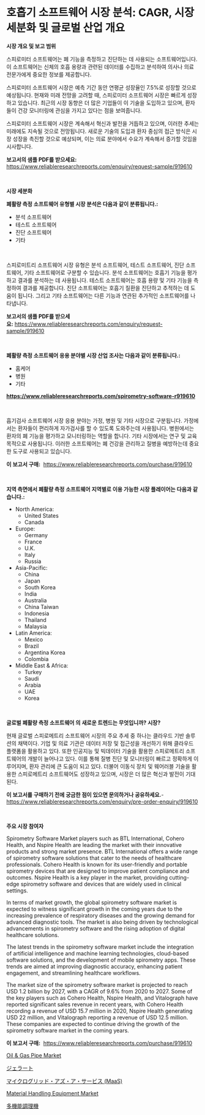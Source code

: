 <p><h1>호흡기 소프트웨어 시장 분석: CAGR, 시장 세분화 및 글로벌 산업 개요</h1></p><p><strong>시장 개요 및 보고 범위</strong></p>
<p><p>스피로미터 소프트웨어는 폐 기능을 측정하고 진단하는 데 사용되는 소프트웨어입니다. 이 소프트웨어는 신체의 호흡 용량과 관련된 데이터를 수집하고 분석하여 의사나 의료 전문가에게 중요한 정보를 제공합니다.</p><p>스피로미터 소프트웨어 시장은 예측 기간 동안 연평균 성장율인 7.5%로 성장할 것으로 예상됩니다. 현재와 미래 전망을 고려할 때, 스피로미터 소프트웨어 시장은 빠르게 성장하고 있습니다. 최근의 시장 동향은 더 많은 기업들이 이 기술을 도입하고 있으며, 환자들이 건강 모니터링에 관심을 가지고 있다는 점을 보여줍니다.</p><p>스피로미터 소프트웨어 시장은 계속해서 혁신과 발전을 거듭하고 있으며, 이러한 추세는 미래에도 지속될 것으로 전망됩니다. 새로운 기술의 도입과 환자 중심의 접근 방식은 시장 성장을 촉진할 것으로 예상되며, 이는 의료 분야에서 수요가 계속해서 증가할 것임을 시사합니다.</p></p>
<p><strong>보고서의 샘플 PDF를 받으세요:</strong> <a href="https://www.reliableresearchreports.com/enquiry/request-sample/919610">https://www.reliableresearchreports.com/enquiry/request-sample/919610</a></p>
<p>&nbsp;</p>
<p><strong>시장 세분화</strong></p>
<p><strong>폐활량 측정 소프트웨어 유형별 시장 분석은 다음과 같이 분류됩니다.:</strong></p>
<p><ul><li>분석 소프트웨어</li><li>테스트 소프트웨어</li><li>진단 소프트웨어</li><li>기타</li></ul></p>
<p>&nbsp;</p>
<p><p>스피로미트리 소프트웨어 시장 유형은 분석 소프트웨어, 테스트 소프트웨어, 진단 소프트웨어, 기타 소프트웨어로 구분할 수 있습니다. 분석 소프트웨어는 호흡기 기능을 평가하고 결과를 분석하는 데 사용됩니다. 테스트 소프트웨어는 호흡 용량 및 기타 기능을 측정하여 결과를 제공합니다. 진단 소프트웨어는 호흡기 질환을 진단하고 추적하는 데 도움이 됩니다. 그리고 기타 소프트웨어는 다른 기능과 연관된 추가적인 소프트웨어를 나타냅니다.</p></p>
<p><strong>보고서의 샘플 PDF를 받으세요:</strong>&nbsp;<a href="https://www.reliableresearchreports.com/enquiry/request-sample/919610">https://www.reliableresearchreports.com/enquiry/request-sample/919610</a></p>
<p>&nbsp;</p>
<p><strong> 폐활량 측정 소프트웨어 응용 분야별 시장 산업 조사는 다음과 같이 분류됩니다.:</strong></p>
<p><ul><li>홈케어</li><li>병원</li><li>기타</li></ul></p>
<p><strong><a href="https://www.reliableresearchreports.com/spirometry-software-r919610">https://www.reliableresearchreports.com/spirometry-software-r919610</a></strong></p>
<p>&nbsp;</p>
<p><p>흡기검사 소프트웨어 시장 응용 분야는 가정, 병원 및 기타 시장으로 구분됩니다. 가정에서는 환자들이 편리하게 자가검사를 할 수 있도록 도와주는데 사용됩니다. 병원에서는 환자의 폐 기능을 평가하고 모니터링하는 역할을 합니다. 기타 시장에서는 연구 및 교육 목적으로 사용됩니다. 이러한 소프트웨어는 폐 건강을 관리하고 질병을 예방하는데 중요한 도구로 사용되고 있습니다.</p></p>
<p><strong>이 보고서 구매:</strong>&nbsp; <a href="https://www.reliableresearchreports.com/purchase/919610">https://www.reliableresearchreports.com/purchase/919610</a></p>
<p>&nbsp;</p>
<p><strong>지역 측면에서 폐활량 측정 소프트웨어 지역별로 이용 가능한 시장 플레이어는 다음과 같습니다.:</strong></p>
<p><ul>
    <li>
        North America:
        <ul>
            <li>United States</li>
            <li>Canada</li>
        </ul>
    </li>
    <li>
        Europe:
        <ul>
            <li>Germany</li>
            <li>France</li>
            <li>U.K.</li>
            <li>Italy</li>
            <li>Russia</li>
        </ul>
    </li>
    <li>
        Asia-Pacific:
        <ul>
            <li>China</li>
            <li>Japan</li>
            <li>South Korea</li>
            <li>India</li>
            <li>Australia</li>
            <li>China Taiwan</li>
            <li>Indonesia</li>
            <li>Thailand</li>
            <li>Malaysia</li>
        </ul>
    </li>
    <li>
        Latin America:
        <ul>
            <li>Mexico</li>
            <li>Brazil</li>
            <li>Argentina Korea</li>
            <li>Colombia</li>
        </ul>
    </li>
    <li>
        Middle East & Africa:
        <ul>
            <li>Turkey</li>
            <li>Saudi</li>
            <li>Arabia</li>
            <li>UAE</li>
            <li>Korea</li>
        </ul>
    </li>
    </ul></p>
<p>&nbsp;</p>
<p><strong>글로벌 폐활량 측정 소프트웨어 의 새로운 트렌드는 무엇입니까? 시장?</strong></p>
<p><p>현재 글로벌 스피로메트리 소프트웨어 시장의 주요 추세 중 하나는 클라우드 기반 솔루션의 채택이다. 기업 및 의료 기관은 데이터 저장 및 접근성을 개선하기 위해 클라우드 플랫폼을 활용하고 있다. 또한 인공지능 및 빅데이터 기술을 활용한 스피로메트리 소프트웨어의 개발이 늘어나고 있다. 이를 통해 질병 진단 및 모니터링이 빠르고 정확하게 이루어지며, 환자 관리에 큰 도움이 되고 있다. 더불어 이동식 장치 및 웨어러블 기술을 활용한 스피로메트리 소프트웨어도 성장하고 있으며, 시장은 더 많은 혁신과 발전이 기대된다.</p></p>
<p><strong>이 보고서를 구매하기 전에 궁금한 점이 있으면 문의하거나 공유하세요.</strong>- <a href="https://www.reliableresearchreports.com/enquiry/pre-order-enquiry/919610">https://www.reliableresearchreports.com/enquiry/pre-order-enquiry/919610</a></p>
<p>&nbsp;</p>
<p><strong>주요 시장 참여자</strong></p>
<p><p>Spirometry Software Market players such as BTL International, Cohero Health, and Nspire Health are leading the market with their innovative products and strong market presence. BTL International offers a wide range of spirometry software solutions that cater to the needs of healthcare professionals. Cohero Health is known for its user-friendly and portable spirometry devices that are designed to improve patient compliance and outcomes. Nspire Health is a key player in the market, providing cutting-edge spirometry software and devices that are widely used in clinical settings.</p><p>In terms of market growth, the global spirometry software market is expected to witness significant growth in the coming years due to the increasing prevalence of respiratory diseases and the growing demand for advanced diagnostic tools. The market is also being driven by technological advancements in spirometry software and the rising adoption of digital healthcare solutions.</p><p>The latest trends in the spirometry software market include the integration of artificial intelligence and machine learning technologies, cloud-based software solutions, and the development of mobile spirometry apps. These trends are aimed at improving diagnostic accuracy, enhancing patient engagement, and streamlining healthcare workflows.</p><p>The market size of the spirometry software market is projected to reach USD 1.2 billion by 2027, with a CAGR of 9.6% from 2020 to 2027. Some of the key players such as Cohero Health, Nspire Health, and Vitalograph have reported significant sales revenue in recent years, with Cohero Health recording a revenue of USD 15.7 million in 2020, Nspire Health generating USD 22 million, and Vitalograph reporting a revenue of USD 12.5 million. These companies are expected to continue driving the growth of the spirometry software market in the coming years.</p></p>
<p><strong>이 보고서 구매:</strong>&nbsp;&nbsp;<a href="https://www.reliableresearchreports.com/purchase/919610">https://www.reliableresearchreports.com/purchase/919610</a></p>
<p><p><a href="https://github.com/sofayahoo2023/Market-Research-Report-List-4/blob/main/oil-gas-pipe-market.md">Oil & Gas Pipe Market</a></p><p><a href="https://github.com/vhemk0794148/Market-Research-Report-List-1/blob/main/660048822163.md">ジェラート</a></p><p><a href="https://medium.com/@bertramveum2023/%E3%83%9E%E3%82%A4%E3%82%AF%E3%83%AD%E3%82%B0%E3%83%AA%E3%83%83%E3%83%89%E3%82%B5%E3%83%BC%E3%83%93%E3%82%B9-maas-%E5%B8%82%E5%A0%B4-%E5%B8%82%E5%A0%B4cagr-%E5%B8%82%E5%A0%B4%E3%83%88%E3%83%AC%E3%83%B3%E3%83%89-%E3%81%8A%E3%82%88%E3%81%B3%E6%88%90%E9%95%B7%E6%88%A6%E7%95%A5%E3%81%AB%E9%96%A2%E3%81%99%E3%82%8B%E6%B4%9E%E5%AF%9F-a6d1b9ebbdfe">マイクログリッド・アズ・ア・サービス (MaaS)</a></p><p><a href="https://github.com/joannesouthgate/Market-Research-Report-List-2/blob/main/material-handling-equipment-market.md">Material Handling Equipment Market</a></p><p><a href="https://github.com/pepo3k/Market-Research-Report-List-1/blob/main/254458722164.md">多機能調理機</a></p></p>